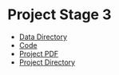 # Project Stage 3

- [Data Directory](https://github.com/pjmartinkus/CS_839_DataScience/tree/master/Stage3/Data)
- [Code](https://github.com/pjmartinkus/CS_839_DataScience/tree/master/Stage3/Code)
- [Project PDF](https://github.com/pjmartinkus/CS_839_DataScience/blob/master/Stage3/Stage3.pdf)
- [Project Directory](https://github.com/pjmartinkus/CS_839_DataScience/tree/master/Stage3)
